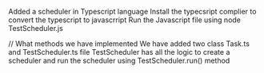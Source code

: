 Added a scheduler in Typescript language 
Install the typecsript complier to convert the typescript to javascrript
Run the Javascript file using node TestScheduler.js

// What methods we have implemented 
We have added two class Task.ts and TestScheduler.ts file 
TestScheduler has all the logic to create a scheduler and run the scheduler using TestScheduler.run() method 
